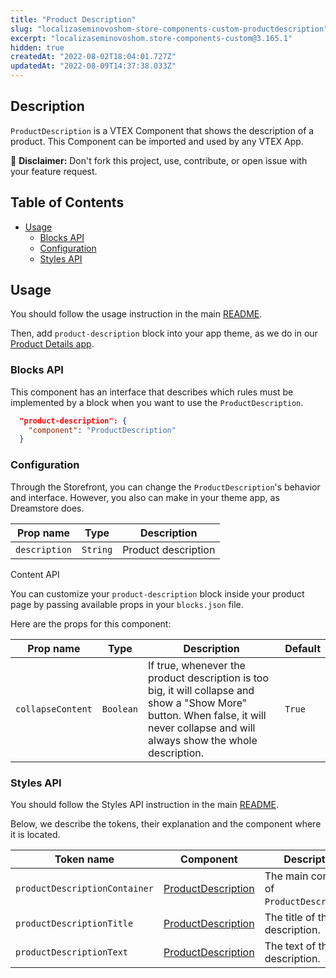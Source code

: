 ```yaml
---
title: "Product Description"
slug: "localizaseminovoshom-store-components-custom-productdescription"
excerpt: "localizaseminovoshom.store-components-custom@3.165.1"
hidden: true
createdAt: "2022-08-02T18:04:01.727Z"
updatedAt: "2022-08-09T14:37:38.033Z"
---
```

## Description

`ProductDescription` is a VTEX Component that shows the description of a product.
This Component can be imported and used by any VTEX App.

:loudspeaker: **Disclaimer:** Don't fork this project, use, contribute, or open issue with your feature request.

## Table of Contents

- [Usage](#usage)
  - [Blocks API](#blocks-api)
  - [Configuration](#configuration)
  - [Styles API](#styles-api)

## Usage

You should follow the usage instruction in the main [README](https://github.com/vtex-apps/store-components/blob/master/README.md#usage).

Then, add `product-description` block into your app theme, as we do in our [Product Details app](https://github.com/vtex-apps/product-details/blob/master/store/blocks.json).

### Blocks API

This component has an interface that describes which rules must be implemented by a block when you want to use the `ProductDescription`.

```json
  "product-description": {
    "component": "ProductDescription"
  }
```

### Configuration

Through the Storefront, you can change the `ProductDescription`'s behavior and interface. However, you also can make in your theme app, as Dreamstore does.

| Prop name     | Type     | Description         |
| ------------- | -------- | ------------------- |
| `description` | `String` | Product description |

Content API

You can customize your `product-description` block inside your product page by passing available props in your `blocks.json` file.

Here are the props for this component:

| Prop name         | Type      | Description                                                                                                                                                                          | Default |
| ----------------- | --------- | ------------------------------------------------------------------------------------------------------------------------------------------------------------------------------------ | ------- |
| `collapseContent` | `Boolean` | If true, whenever the product description is too big, it will collapse and show a "Show More" button. When false, it will never collapse and will always show the whole description. | `True`  |

### Styles API

You should follow the Styles API instruction in the main [README](https://github.com/vtex-apps/store-components/blob/master/README.md#styles-api).

Below, we describe the tokens, their explanation and the component where it is located.

| Token name                    | Component                                                                                                                    | Description                                |
| ----------------------------- | ---------------------------------------------------------------------------------------------------------------------------- | ------------------------------------------ |
| `productDescriptionContainer` | [ProductDescription](https://github.com/vtex-apps/store-components/blob/master/react/components/ProductDescription/index.js) | The main container of `ProductDescription`. |
| `productDescriptionTitle` | [ProductDescription](https://github.com/vtex-apps/store-components/blob/master/react/components/ProductDescription/index.js) | The title of the description. |
| `productDescriptionText` | [ProductDescription](https://github.com/vtex-apps/store-components/blob/master/react/components/ProductDescription/index.js) | The text of the description. |